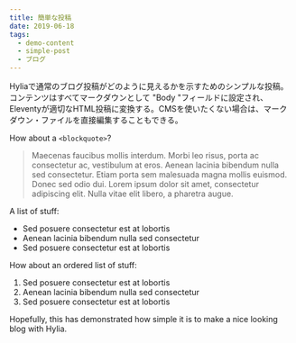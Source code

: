 ```yaml
---
title: 簡単な投稿
date: 2019-06-18
tags:
  - demo-content
  - simple-post
  - ブログ
---
```

Hyliaで通常のブログ投稿がどのように見えるかを示すためのシンプルな投稿。コンテンツはすべてマークダウンとして "Body "フィールドに設定され、Eleventyが適切なHTML投稿に変換する。CMSを使いたくない場合は、マークダウン・ファイルを直接編集することもできる。

How about a `<blockquote>`?

> Maecenas faucibus mollis interdum. Morbi leo risus, porta ac consectetur ac, vestibulum at eros. Aenean lacinia bibendum nulla sed consectetur. Etiam porta sem malesuada magna mollis euismod. Donec sed odio dui. Lorem ipsum dolor sit amet, consectetur adipiscing elit. Nulla vitae elit libero, a pharetra augue.

A list of stuff:

* Sed posuere consectetur est at lobortis
* Aenean lacinia bibendum nulla sed consectetur
* Sed posuere consectetur est at lobortis

How about an ordered list of stuff:

1. Sed posuere consectetur est at lobortis
2. Aenean lacinia bibendum nulla sed consectetur
3. Sed posuere consectetur est at lobortis

Hopefully, this has demonstrated how simple it is to make a nice looking blog with Hylia.
